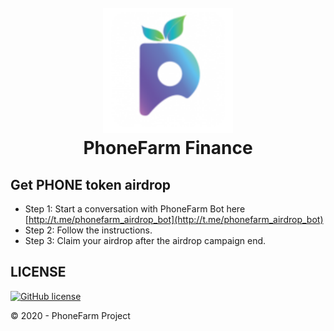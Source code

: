 <h1 align="center">
  <br>
      <img src="logo.png" alt="phonefarm logo" title="PhoneFarm"  height="200" />
  <br>
  PhoneFarm Finance
  <br>
</h1>

## Get PHONE token airdrop

- Step 1: Start a conversation with PhoneFarm Bot here [http://t.me/phonefarm_airdrop_bot](http://t.me/phonefarm_airdrop_bot)
- Step 2: Follow the instructions.
- Step 3: Claim your airdrop after the airdrop campaign end.

## LICENSE

[![GitHub license](https://img.shields.io/badge/license-MIT-blue.svg?style=for-the-badge)](./LICENSE)

© 2020 - PhoneFarm Project

